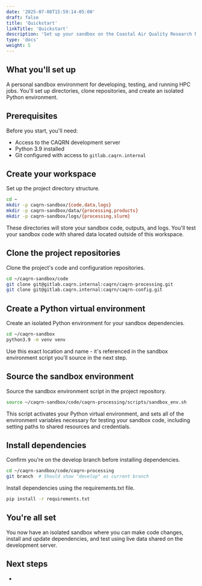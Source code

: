 ```yaml
---
date: '2025-07-08T15:59:14-05:00'
draft: false
title: 'Quickstart'
linkTitle: 'Quickstart'
description: 'Set up your sandbox on the Coastal Air Quality Research Network (CAQRN) development server in under 10 minutes.'
type: 'docs'
weight: 5
---
```


## What you'll set up

A personal sandbox environment for developing, testing, and running HPC jobs.
You'll set up directories, clone repositories, and create an isolated Python environment.

## Prerequisites

Before you start, you'll need:

- Access to the CAQRN development server
- Python 3.9 installed
- Git configured with access to `gitlab.caqrn.internal`

## Create your workspace

Set up the project directory structure.

```bash
cd ~
mkdir -p caqrn-sandbox/{code,data,logs}
mkdir -p caqrn-sandbox/data/{processing,products}
mkdir -p caqrn-sandbox/logs/{processing,slurm}
```

These directories will store your sandbox code, outputs, and logs.
You'll test your sandbox code with shared data located outside of this workspace.

## Clone the project repositories

Clone the project's code and configuration repositories.

```bash
cd ~/caqrn-sandbox/code
git clone git@gitlab.caqrn.internal:caqrn/caqrn-processing.git
git clone git@gitlab.caqrn.internal:caqrn/caqrn-config.git
```

## Create a Python virtual environment

Create an isolated Python environment for your sandbox dependencies.

```bash
cd ~/caqrn-sandbox
python3.9 -m venv venv
```

Use this exact location and name - it's referenced in the sandbox environment script you'll source in the next step.

## Source the sandbox environment

Source the sandbox environment script in the project repository.

```bash
source ~/caqrn-sandbox/code/caqrn-processing/scripts/sandbox_env.sh
```

This script activates your Python virtual environment, and sets all of the environment variables necessary for testing your sandbox code, including setting paths to shared resources and credentials.

## Install dependencies

Confirm you're on the develop branch before installing dependencies.

```bash
cd ~/caqrn-sandbox/code/caqrn-processing
git branch  # Should show "develop" as current branch
```

Install dependencies using the requirements.txt file.

```bash
pip install -r requirements.txt
```

## You're all set

You now have an isolated sandbox where you can make code changes, install and update dependencies, and test using live data shared on the development server.

## Next steps

- 
